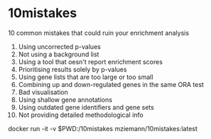 # 10mistakes

10 common mistakes that could ruin your enrichment analysis 

1. Using uncorrected p-values
2. Not using a background list
3. Using a tool that oesn't report enrichment scores
4. Prioritising results solely by p-values
5. Using gene lists that are too large or too small
6. Combining up and down-regulated genes in the same ORA test
7. Bad visualisation
8. Using shallow gene annotations
9. Using outdated gene identifiers and gene sets
10. Not providing detailed methodological info

docker run -it -v $PWD:/10mistakes mziemann/10mistakes:latest

